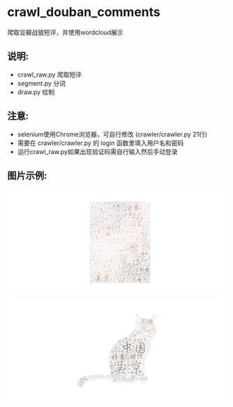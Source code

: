 # crawl_douban_comments
爬取豆瓣战狼短评，并使用wordcloud展示
## 说明:
- crawl_raw.py 爬取短评
- segment.py 分词
- draw.py 绘制
## 注意:
- selenium使用Chrome浏览器，可自行修改 (crawler/crawler.py 21行)
- 需要在 crawler/crawler.py 的 login 函数里填入用户名和密码
- 运行crawl_raw.py如果出现验证码需自行输入然后手动登录
## 图片示例:
![avatar](https://github.com/SenL1997/crawl_douban_comments/raw/master/image/Figure.png)
![avatar](https://github.com/SenL1997/crawl_douban_comments/raw/master/image/Figure_1.png)